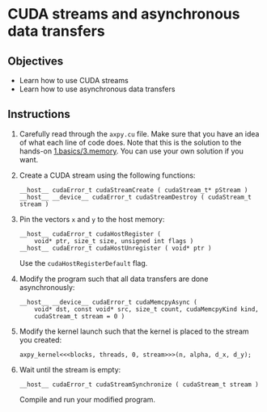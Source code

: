 # CUDA streams and asynchronous data transfers

## Objectives

 - Learn how to use CUDA streams
 - Learn how to use asynchronous data transfers

## Instructions

 1. Carefully read through the `axpy.cu` file. Make sure that you have an idea
    of what each line of code does. Note that this is the solution to the
    hands-on [1.basics/3.memory](../../1.basics/3.memory/). You can use your
    own solution if you want.

 2. Create a CUDA stream using the following functions:
 
    ```
    __host__ cudaError_t cudaStreamCreate ( cudaStream_t* pStream )
    __host__ __device__ cudaError_t cudaStreamDestroy ( cudaStream_t stream )
    ```

 3. Pin the vectors `x` and `y` to the host memory:
 
    ```
    __host__ cudaError_t cudaHostRegister (
        void* ptr, size_t size, unsigned int flags )
    __host__ cudaError_t cudaHostUnregister ( void* ptr )
    ```

    Use the `cudaHostRegisterDefault` flag.

 4. Modify the program such that all data transfers are done asynchronously:
 
    ```
    __host__ __device__ cudaError_t cudaMemcpyAsync (
        void* dst, const void* src, size_t count, cudaMemcpyKind kind, 
        cudaStream_t stream = 0 )
    ```

 5. Modify the kernel launch such that the kernel is placed to the stream
    you created:
    
    ```
    axpy_kernel<<<blocks, threads, 0, stream>>>(n, alpha, d_x, d_y);
    ```
    
 6. Wait until the stream is empty:
 
    ```
    __host__ cudaError_t cudaStreamSynchronize ( cudaStream_t stream )
    ```
    
    Compile and run your modified program.
